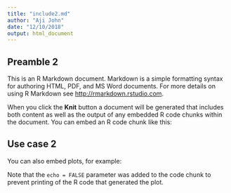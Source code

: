 ```yaml
---
title: "include2.md"
author: "Aji John"
date: "12/10/2018"
output: html_document
---
```



## Preamble 2

This is an R Markdown document. Markdown is a simple formatting syntax for authoring HTML, PDF, and MS Word documents. For more details on using R Markdown see <http://rmarkdown.rstudio.com>.

When you click the **Knit** button a document will be generated that includes both content as well as the output of any embedded R code chunks within the document. You can embed an R code chunk like this:


## Use case 2

You can also embed plots, for example:

Note that the `echo = FALSE` parameter was added to the code chunk to prevent printing of the R code that generated the plot.
